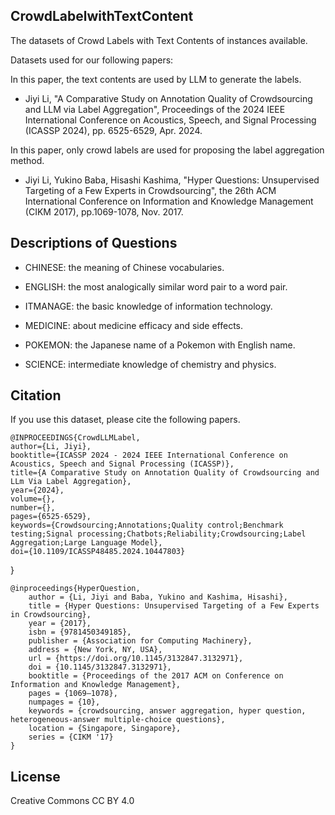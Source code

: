 ## CrowdLabelwithTextContent
The datasets of Crowd Labels with Text Contents of instances available. 

Datasets used for our following papers: 

In this paper, the text contents are used by LLM to generate the labels. 

- Jiyi Li, "A Comparative Study on Annotation Quality of Crowdsourcing and LLM via Label Aggregation", Proceedings of the 2024 IEEE International Conference on Acoustics, Speech, and Signal Processing (ICASSP 2024), pp. 6525-6529, Apr. 2024.


In this paper, only crowd labels are used for proposing the label aggregation method. 
- Jiyi Li, Yukino Baba, Hisashi Kashima, "Hyper Questions: Unsupervised Targeting of a Few Experts in Crowdsourcing", the 26th ACM International Conference on Information and Knowledge Management (CIKM 2017), pp.1069-1078, Nov. 2017.
 


## Descriptions of Questions
- CHINESE: the meaning of Chinese vocabularies. 

- ENGLISH: the most analogically similar word pair to a word pair.

- ITMANAGE: the basic knowledge of information technology.

- MEDICINE: about medicine efficacy and side effects. 

- POKEMON: the Japanese name of a Pokemon with English name. 

- SCIENCE: intermediate knowledge of chemistry and physics. 

## Citation

If you use this dataset, please cite the following papers.  

	@INPROCEEDINGS{CrowdLLMLabel,
    author={Li, Jiyi},
    booktitle={ICASSP 2024 - 2024 IEEE International Conference on Acoustics, Speech and Signal Processing (ICASSP)}, 
    title={A Comparative Study on Annotation Quality of Crowdsourcing and LLm Via Label Aggregation}, 
    year={2024},
    volume={},
    number={},
    pages={6525-6529},
    keywords={Crowdsourcing;Annotations;Quality control;Benchmark testing;Signal processing;Chatbots;Reliability;Crowdsourcing;Label Aggregation;Large Language Model},
    doi={10.1109/ICASSP48485.2024.10447803}
  }

	@inproceedings{HyperQuestion,
		author = {Li, Jiyi and Baba, Yukino and Kashima, Hisashi},
		title = {Hyper Questions: Unsupervised Targeting of a Few Experts in Crowdsourcing},
		year = {2017},
		isbn = {9781450349185},
		publisher = {Association for Computing Machinery},
		address = {New York, NY, USA},
		url = {https://doi.org/10.1145/3132847.3132971},
		doi = {10.1145/3132847.3132971},
		booktitle = {Proceedings of the 2017 ACM on Conference on Information and Knowledge Management},
		pages = {1069–1078},
		numpages = {10},
		keywords = {crowdsourcing, answer aggregation, hyper question, heterogeneous-answer multiple-choice questions},
		location = {Singapore, Singapore},
		series = {CIKM '17}
	}

## License
Creative Commons CC BY 4.0
